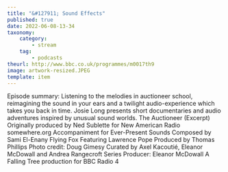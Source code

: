 ```yaml
---
title: "&#127911; Sound Effects"
published: true
date: 2022-06-08-13-34
taxonomy:
    category:
        - stream
    tag:
        - podcasts
theurl: http://www.bbc.co.uk/programmes/m0017th9
image: artwork-resized.JPEG
template: item
---
```


Episode summary: Listening to the melodies in auctioneer school, reimagining the sound in your ears and a twilight audio-experience which takes you back in time. Josie Long presents short documentaries and audio adventures inspired by unusual sound worlds. The Auctioneer (Excerpt) Originally produced by Ned Sublette for New American Radio somewhere.org Accompaniment for Ever-Present Sounds Composed by Sami El-Enany Flying Fox Featuring Lawrence Pope Produced by Thomas Phillips Photo credit: Doug Gimesy Curated by Axel Kacouti&eacute;, Eleanor McDowall and Andrea Rangecroft Series Producer: Eleanor McDowall A Falling Tree production for BBC Radio 4
